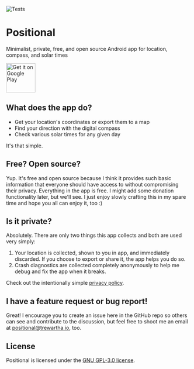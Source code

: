 ![Tests](https://github.com/mtrewartha/positional/actions/workflows/tests.yml/badge.svg)

# Positional
Minimalist, private, free, and open source Android app for location, compass, and solar times

<a href='https://play.google.com/store/apps/details?id=io.trewartha.positional&utm_source=github&pcampaignid=pcampaignidMKT-Other-global-all-co-prtnr-py-PartBadge-Mar2515-1'><img alt='Get it on Google Play' src='https://play.google.com/intl/en_us/badges/static/images/badges/en_badge_web_generic.png' height='80px'/></a>

## What does the app do?

- Get your location's coordinates or export them to a map
- Find your direction with the digital compass
- Check various solar times for any given day

It's that simple.

## Free? Open source?

Yup. It's free and open source because I think it provides such basic information that everyone
should have access to without compromising their privacy. Everything in the app is free. I
might add some donation functionality later, but we'll see. I just enjoy slowly crafting this in
my spare time and hope you all can enjoy it, too :)

## Is it private?

Absolutely. There are only two things this app collects and both are used very simply:

1. Your location is collected, shown to you in app, and immediately discarded. If you choose
to export or share it, the app helps you do so.
2. Crash diagnostics are collected completely anonymously to help me debug and fix the app
when it breaks.

Check out the intentionally simple [privacy policy](https://github.com/mtrewartha/positional/blob/main/PRIVACY.md).

## I have a feature request or bug report!
Great! I encourage you to create an issue here in the GitHub repo so others can see and 
contribute to the discussion, but feel free to shoot me an email at positional@trewartha.io,
too.

## License
Positional is licensed under the [GNU GPL-3.0 license](https://github.com/mtrewartha/positional/blob/main/LICENSE).
